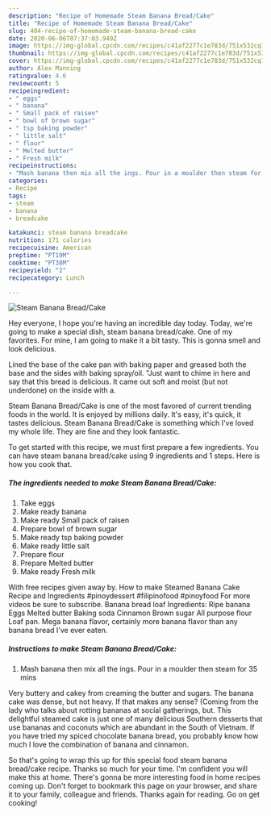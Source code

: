 ```yaml
---
description: "Recipe of Homemade Steam Banana Bread/Cake"
title: "Recipe of Homemade Steam Banana Bread/Cake"
slug: 404-recipe-of-homemade-steam-banana-bread-cake
date: 2020-06-06T07:37:03.949Z
image: https://img-global.cpcdn.com/recipes/c41af2277c1e783d/751x532cq70/steam-banana-breadcake-recipe-main-photo.jpg
thumbnail: https://img-global.cpcdn.com/recipes/c41af2277c1e783d/751x532cq70/steam-banana-breadcake-recipe-main-photo.jpg
cover: https://img-global.cpcdn.com/recipes/c41af2277c1e783d/751x532cq70/steam-banana-breadcake-recipe-main-photo.jpg
author: Alex Manning
ratingvalue: 4.6
reviewcount: 5
recipeingredient:
- " eggs"
- " banana"
- " Small pack of raisen"
- " bowl of brown sugar"
- " tsp baking powder"
- " little salt"
- " flour"
- " Melted butter"
- " Fresh milk"
recipeinstructions:
- "Mash banana then mix all the ings. Pour in a moulder then steam for 35 mins"
categories:
- Recipe
tags:
- steam
- banana
- breadcake

katakunci: steam banana breadcake 
nutrition: 171 calories
recipecuisine: American
preptime: "PT19M"
cooktime: "PT38M"
recipeyield: "2"
recipecategory: Lunch

---
```



![Steam Banana Bread/Cake](https://img-global.cpcdn.com/recipes/c41af2277c1e783d/751x532cq70/steam-banana-breadcake-recipe-main-photo.jpg)

Hey everyone, I hope you're having an incredible day today. Today, we're going to make a special dish, steam banana bread/cake. One of my favorites. For mine, I am going to make it a bit tasty. This is gonna smell and look delicious.

Lined the base of the cake pan with baking paper and greased both the base and the sides with baking spray/oil. &#34;Just want to chime in here and say that this bread is delicious. It came out soft and moist (but not underdone) on the inside with a.

Steam Banana Bread/Cake is one of the most favored of current trending foods in the world. It is enjoyed by millions daily. It's easy, it's quick, it tastes delicious. Steam Banana Bread/Cake is something which I've loved my whole life. They are fine and they look fantastic.


To get started with this recipe, we must first prepare a few ingredients. You can have steam banana bread/cake using 9 ingredients and 1 steps. Here is how you cook that.

<!--inarticleads1-->

##### The ingredients needed to make Steam Banana Bread/Cake:

1. Take  eggs
1. Make ready  banana
1. Make ready  Small pack of raisen
1. Prepare  bowl of brown sugar
1. Make ready  tsp baking powder
1. Make ready  little salt
1. Prepare  flour
1. Prepare  Melted butter
1. Make ready  Fresh milk


With free recipes given away by. How to make Steamed Banana Cake Recipe and Ingredients #pinoydessert #filipinofood #pinoyfood For more videos be sure to subscribe. Banana bread loaf Ingredients: Ripe banana Eggs Melted butter Baking soda Cinnamon Brown sugar All purpose flour Loaf pan. Mega banana flavor, certainly more banana flavor than any banana bread I&#39;ve ever eaten. 

<!--inarticleads2-->

##### Instructions to make Steam Banana Bread/Cake:

1. Mash banana then mix all the ings. Pour in a moulder then steam for 35 mins


Very buttery and cakey from creaming the butter and sugars. The banana cake was dense, but not heavy. If that makes any sense? (Coming from the lady who talks about rotting bananas at social gatherings, but. This delightful steamed cake is just one of many delicious Southern desserts that use bananas and coconuts which are abundant in the South of Vietnam. If you have tried my spiced chocolate banana bread, you probably know how much I love the combination of banana and cinnamon. 

So that's going to wrap this up for this special food steam banana bread/cake recipe. Thanks so much for your time. I'm confident you will make this at home. There's gonna be more interesting food in home recipes coming up. Don't forget to bookmark this page on your browser, and share it to your family, colleague and friends. Thanks again for reading. Go on get cooking!
